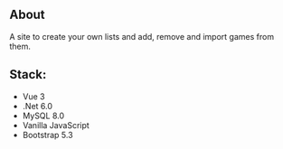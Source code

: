 ## About

A site to create your own lists and add, remove and import games from them.

## Stack:

- Vue 3
- .Net 6.0
- MySQL 8.0
- Vanilla JavaScript
- Bootstrap 5.3
